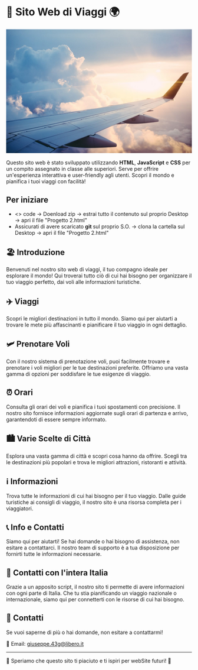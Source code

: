 # 🛫 Sito Web di Viaggi 🌍

![Flight](images/imagesDiv/volo.jpg)


Questo sito web è stato sviluppato utilizzando **HTML**, **JavaScript** e **CSS** per un compito assegnato in classe alle superiori. Serve per offrire un'esperienza interattiva e user-friendly agli utenti. Scopri il mondo e pianifica i tuoi viaggi con facilità!

<h2> Per iniziare </h2>

 - <> code -> Doenload zip -> estrai tutto il contenuto sul proprio Desktop -> apri il file "Progetto 2.html"
 - Assicurati di avere scaricato <b> git </b> sul proprio S.O. -> clona la cartella sul Desktop -> apri il file "Progetto 2.html"


## 🏖️ Introduzione

Benvenuti nel nostro sito web di viaggi, il tuo compagno ideale per esplorare il mondo! Qui troverai tutto ciò di cui hai bisogno per organizzare il tuo viaggio perfetto, dai voli alle informazioni turistiche.

## ✈️ Viaggi

Scopri le migliori destinazioni in tutto il mondo. Siamo qui per aiutarti a trovare le mete più affascinanti e pianificare il tuo viaggio in ogni dettaglio.

## 🛩️ Prenotare Voli

Con il nostro sistema di prenotazione voli, puoi facilmente trovare e prenotare i voli migliori per le tue destinazioni preferite. Offriamo una vasta gamma di opzioni per soddisfare le tue esigenze di viaggio.

## ⏰ Orari

Consulta gli orari dei voli e pianifica i tuoi spostamenti con precisione. Il nostro sito fornisce informazioni aggiornate sugli orari di partenza e arrivo, garantendoti di essere sempre informato.

## 🏙️ Varie Scelte di Città

Esplora una vasta gamma di città e scopri cosa hanno da offrire. Scegli tra le destinazioni più popolari e trova le migliori attrazioni, ristoranti e attività.

## ℹ️ Informazioni

Trova tutte le informazioni di cui hai bisogno per il tuo viaggio. Dalle guide turistiche ai consigli di viaggio, il nostro sito è una risorsa completa per i viaggiatori.

## 📞 Info e Contatti

Siamo qui per aiutarti! Se hai domande o hai bisogno di assistenza, non esitare a contattarci. Il nostro team di supporto è a tua disposizione per fornirti tutte le informazioni necessarie.

## 📲 Contatti con l'intera Italia

Grazie a un apposito script, il nostro sito ti permette di avere informazioni con ogni parte di Italia. Che tu stia pianificando un viaggio nazionale o internazionale, siamo qui per connetterti con le risorse di cui hai bisogno.

## 📌 Contatti

Se vuoi saperne di più o hai domande, non esitare a contattarmi!

📧 Email: giuseppe.43g@libero.it 

---

🌟 Speriamo che questo sito ti piaciuto e ti ispiri per webSite futuri! 🌟


